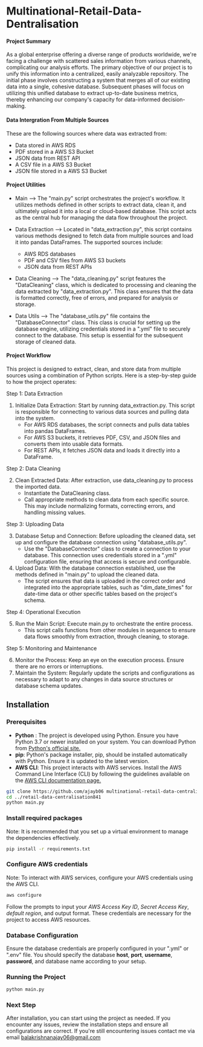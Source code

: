 # Multinational-Retail-Data-Dentralisation

#### Project Summary

As a global enterprise offering a diverse range of products worldwide, we're facing a challenge with scattered sales information from various channels, complicating our analysis efforts. The primary objective of our project is to unify this information into a centralized, easily analyzable repository. The initial phase involves constructing a system that merges all of our existing data into a single, cohesive database. Subsequent phases will focus on utilizing this unified database to extract up-to-date business metrics, thereby enhancing our company's capacity for data-informed decision-making.

#### Data Intergration From Multiple Sources
These are the following sources where data was extracted from:
- Data stored in AWS RDS
- PDF stored in a AWS S3 Bucket
- JSON data from REST API
- A CSV file in a AWS S3 Bucket
- JSON file stored in a AWS S3 Bucket

#### Project Utilities
- Main --> The "main.py" script orchestrates the project's workflow. It utilizes methods defined in other scripts to extract data, clean it, and ultimately upload it into a local or cloud-based database. This script acts as the central hub for managing the data flow throughout the project.
- Data Extraction --> Located in "data_extraction.py", this script contains various methods designed to fetch data from multiple sources and load it into pandas DataFrames. The supported sources include:

   * AWS RDS databases
   * PDF and CSV files from AWS S3 buckets
   * JSON data from REST APIs
- Data Cleaning --> The "data_cleaning.py" script features the "DataCleaning" class, which is dedicated to processing and cleaning the data extracted by "data_extraction.py". This class ensures that the data is formatted correctly, free of errors, and prepared for analysis or storage.
- Data Utils --> The "database_utils.py" file contains the "DatabaseConnector" class. This class is crucial for setting up the database engine, utilizing credentials stored in a ".yml" file to securely connect to the database. This setup is essential for the subsequent storage of cleaned data.

#### Project Workflow
This project is designed to extract, clean, and store data from multiple sources using a combination of Python scripts. Here is a step-by-step guide to how the project operates:

Step 1: Data Extraction

1. Initialize Data Extraction: Start by running data_extraction.py. This script is responsible for connecting to various data sources and pulling data into the system.
   * For AWS RDS databases, the script connects and pulls data tables into pandas DataFrames.
   * For AWS S3 buckets, it retrieves PDF, CSV, and JSON files and converts them into usable data formats.
   * For REST APIs, it fetches JSON data and loads it directly into a DataFrame.

Step 2: Data Cleaning

2. Clean Extracted Data: After extraction, use data_cleaning.py to process the imported data.
   * Instantiate the DataCleaning class.
   * Call appropriate methods to clean data from each specific source. This may include normalizing formats, correcting errors, and handling missing values.

Step 3: Uploading Data

3. Database Setup and Connection: Before uploading the cleaned data, set up and configure the database connection using "database_utils.py".
   * Use the "DatabaseConnector" class to create a connection to your database. This connection uses credentials stored in a ".yml" configuration file, ensuring that access is secure and configurable.
4. Upload Data: With the database connection established, use the methods defined in "main.py" to upload the cleaned data.
   * The script ensures that data is uploaded in the correct order and integrated into the appropriate tables, such as "dim_date_times" for date-time data or other specific tables based on the project's schema.

Step 4: Operational Execution

5. Run the Main Script: Execute main.py to orchestrate the entire process.
   * This script calls functions from other modules in sequence to ensure data flows smoothly from extraction, through cleaning, to storage.

Step 5: Monitoring and Maintenance

6. Monitor the Process: Keep an eye on the execution process. Ensure there are no errors or interruptions.
7. Maintain the System: Regularly update the scripts and configurations as necessary to adapt to any changes in data source structures or database schema updates.

## Installation
### Prerequisites
- **Python** : The project is developed using Python. Ensure you have Python 3.7 or newer installed on your system. You can download Python from [Python's official site.](https://www.python.org/downloads/)
- **pip**: Python's package installer, pip, should be installed automatically with Python. Ensure it is updated to the latest version.
- **AWS CLI**: This project interacts with AWS services. Install the AWS Command Line Interface (CLI) by following the guidelines available on the [AWS CLI documentation page.](https://aws.amazon.com/cli/)

```bash
git clone https://github.com/ajayb06 multinational-retail-data-centralisation841.git
cd ../retail-data-centralisation841
python main.py
```
### Install required packages
Note: It is recommended that you set up a virtual environment to manage the dependencies effectively.

```bash
pip install -r requirements.txt
```

### Configure AWS credentials
Note: To interact with AWS services, configure your AWS credentials using the AWS CLI.
```bash
aws configure
```
Follow the prompts to input your *AWS Access Key ID*, *Secret Access Key*, *default region*, and output format. These credentials are necessary for the project to access AWS resources.

### Database Configuration
Ensure the database credentials are properly configured in your ".yml" or ".env" file. You should specify the database **host**, **port**, **username**, **password**, and database name according to your setup.

### Running the Project
```bash
python main.py
```
### Next Step
After installation, you can start using the project as needed. If you encounter any issues, review the installation steps and ensure all configurations are correct. If you're still encountering issues contact me via email balakrishnanajay06@gmail.com